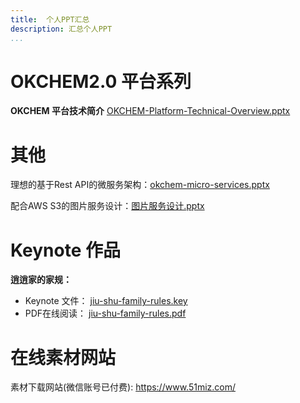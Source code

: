 ```yaml
---
title:  个人PPT汇总
description: 汇总个人PPT
...
```



# OKCHEM2.0 平台系列
**OKCHEM 平台技术简介**     [OKCHEM-Platform-Technical-Overview.pptx](http://tech.icoding.tech/Work-Related/OKCHEM-Platform-Technical-Overview.pptx)


# 其他
理想的基于Rest API的微服务架构：[okchem-micro-services.pptx](http://tech.icoding.tech/Work-Related/okchem-micro-services.pptx)

配合AWS S3的图片服务设计：[图片服务设计.pptx](http://tech.icoding.tech/Work-Related/图片服务设计.pptx)

# Keynote 作品
**逍逍家的家规：**
 -  Keynote 文件： [jiu-shu-family-rules.key](http://tech.icoding.tech/Work-Related/jiu-shu-family-rules.key) 
 - PDF在线阅读： [jiu-shu-family-rules.pdf](http://tech.icoding.tech/Work-Related/jiu-shu-family-rules.pdf)     


# 在线素材网站

素材下载网站(微信账号已付费):  https://www.51miz.com/